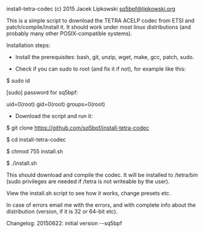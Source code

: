 install-tetra-codec (c) 2015 Jacek Lipkowski <sq5bpf@lipkowski.org>


This is a simple script to download the TETRA ACELP codec from ETSI and 
patch/compile/install it. It should work under most linux distributions
(and probably many other POSIX-compatible systems).

Installation steps:

* Install the prerequisites: bash, git, unzip, wget, make, gcc, patch, sudo.


* Check if you can sudo to root (and fix it if not), for example like this:

$ sudo id

[sudo] password for sq5bpf: 

uid=0(root) gid=0(root) groups=0(root)


* Download the script and run it:

$ git clone https://github.com/sq5bpf/install-tetra-codec

$ cd install-tetra-codec

$ chmod 755 install.sh

$ ./install.sh


This should download and compile the codec. 
It will be installed to /tetra/bin (sudo privileges are needed if /tetra 
is not writeable by the user).

View the install.sh script to see how it works, change presets etc.

In case of errors email me with the errors, and with complete info about 
the distribution (version, if it is 32 or 64-bit etc).

Changelog: 
20150622: initial version --sq5bpf

